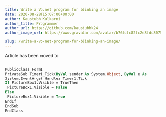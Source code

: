 ```yaml
---
title: Write a Vb.net program for blinking an image
date: 2020-08-28T15:07:00+00:00
author: Kaustubh Kulkarni
author_title: Programmer
author_url: https://github.com/kaustubhk24
author_image_url: https://www.gravatar.com/avatar/b76fcfc82fc2e8fdc8075636f1735f61?s=200

slug: /write-a-vb-net-program-for-blinking-an-image/
---
```

Article has been moved to

```vb title="file.vb"
  
PublicClass Form1  
PrivateSub Timer1_Tick(ByVal sender As System.Object, ByVal e As  
System.EventArgs) Handles Timer1.Tick  
If PictureBox1.Visible = TrueThen  
 PictureBox1.Visible = False  
Else  
 PictureBox1.Visible = True  
EndIf  
EndSub  
EndClass  
  

```
